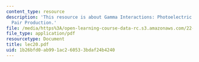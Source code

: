 ```yaml
---
content_type: resource
description: 'This resource is about Gamma Interactions: Photoelectric Effect and
  Pair Production.'
file: /media/https%3A/open-learning-course-data-rc.s3.amazonaws.com/22-101-applied-nuclear-physics-fall-2006/1b26bfd0ab991ac260533bdaf24b4240_lec20.pdf
file_type: application/pdf
resourcetype: Document
title: lec20.pdf
uid: 1b26bfd0-ab99-1ac2-6053-3bdaf24b4240
---
```

